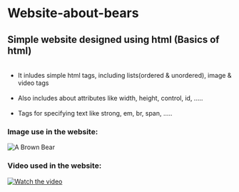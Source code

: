 # Website-about-bears
<h2>Simple website designed using html (Basics of html)</h2>
<ul>
<br><li>It inludes simple html tags, including lists(ordered & unordered), image & video tags</li>
<br><li>Also includes about attributes like width, height, control, id, .....</li>
<br><li>Tags for specifying text like strong, em, br, span, .....</li></ul>

<h3>Image use in the website:</h3>
<img src="https://content.codecademy.com/courses/web-101/web101-image_brownbear.jpg" alt="A Brown Bear"/>
<h3>Video used in the website:</h3>
 
 [![Watch the video](https://content.codecademy.com/courses/freelance-1/unit-1/lesson-2/htmlcss1-vid_brown-bear.png)](https://content.codecademy.com/courses/freelance-1/unit-1/lesson-2/htmlcss1-vid_brown-bear.mp4)
